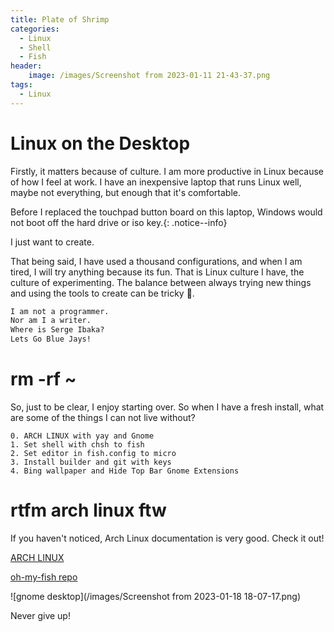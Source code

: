```yaml
---
title: Plate of Shrimp
categories:
  - Linux
  - Shell
  - Fish
header:
    image: /images/Screenshot from 2023-01-11 21-43-37.png
tags:
  - Linux
---
```

# Linux on the Desktop

Firstly, it matters because of culture. I am more productive in Linux because of
how I feel at work. I have an inexpensive laptop that runs Linux well, maybe not
everything, but enough that it's comfortable.

Before I replaced the touchpad button board on this laptop, Windows would not
boot off the hard drive or iso key.{: .notice--info}

I just want to create. 

That being said, I have used a thousand configurations, and when I am tired, I
will try anything because its fun. That is Linux culture I have, the culture of
experimenting.  The balance between always trying new things and 
using the tools to create can be tricky 🥸. 

```txt
I am not a programmer.
Nor am I a writer.
Where is Serge Ibaka?
Lets Go Blue Jays!
```

# rm -rf ~

So, just to be clear, I enjoy starting over. So when I have a fresh install, what
are some of the things I can not live without?
    
    0. ARCH LINUX with yay and Gnome
    1. Set shell with chsh to fish
    2. Set editor in fish.config to micro
    3. Install builder and git with keys
    4. Bing wallpaper and Hide Top Bar Gnome Extensions

# rtfm arch linux ftw

If you haven't noticed, Arch Linux documentation is very good. Check it out!

[ARCH LINUX](https://archlinux.org)

<script src="https://gist.github.com/ddupas/1c81e390f7db6cf2273f13790db3b3c3.js"></script>

[oh-my-fish repo](https://github.com/oh-my-fish/oh-my-fish)

![gnome desktop](/images/Screenshot from 2023-01-18 18-07-17.png)

Never give up!
